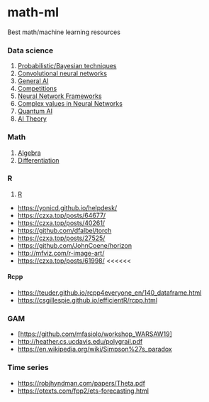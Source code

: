 # math-ml
Best math/machine learning resources


### Data science
1. [Probabilistic/Bayesian techniques](https://github.com/krzjoa/math-ml/blob/master/proba.md) 
3. [Convolutional neural networks](https://github.com/krzjoa/math-ml/blob/master/cnn.md)
4. [General AI](https://github.com/krzjoa/math-ml/blob/master/general-ai.md)
8. [Competitions](https://github.com/krzjoa/math-ml/blob/master/competitions.md)
9. [Neural Network Frameworks](https://github.com/krzjoa/math-ml/blob/master/nnsoft.md)
10. [Complex values in Neural Networks](https://github.com/krzjoa/math-ml/blob/master/cmpx.md)
11. [Quantum AI](https://github.com/krzjoa/math-ml/blob/master/quantum.md)
13. [AI Theory](https://github.com/krzjoa/math-ml/blob/master/ai.md)

### Math
1. [Algebra](https://github.com/krzjoa/math-ml/blob/master/algebra.md)
2. [Differentiation](https://github.com/krzjoa/math-ml/blob/master/diff.md)

### R
1. [R](https://github.com/krzjoa/math-ml/blob/master/R.md)
* https://yonicd.github.io/helpdesk/
* https://czxa.top/posts/64677/
* https://czxa.top/posts/40261/
* https://github.com/dfalbel/torch
* https://czxa.top/posts/27525/
* https://github.com/JohnCoene/horizon
* http://mfviz.com/r-image-art/
* https://czxa.top/posts/61998/ <<<<<<

#### Rcpp
* https://teuder.github.io/rcpp4everyone_en/140_dataframe.html
* https://csgillespie.github.io/efficientR/rcpp.html


### GAM
* [https://github.com/mfasiolo/workshop_WARSAW19]
* http://heather.cs.ucdavis.edu/polygrail.pdf
* https://en.wikipedia.org/wiki/Simpson%27s_paradox

### Time series
* https://robjhyndman.com/papers/Theta.pdf
* https://otexts.com/fpp2/ets-forecasting.html
